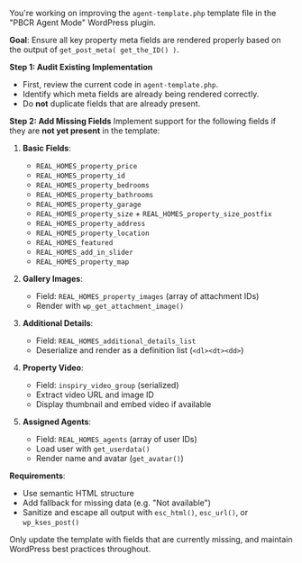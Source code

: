 You're working on improving the `agent-template.php` template file in the "PBCR Agent Mode" WordPress plugin.

**Goal**: Ensure all key property meta fields are rendered properly based on the output of `get_post_meta( get_the_ID() )`.

**Step 1: Audit Existing Implementation**
- First, review the current code in `agent-template.php`.
- Identify which meta fields are already being rendered correctly.
- Do **not** duplicate fields that are already present.

**Step 2: Add Missing Fields**
Implement support for the following fields if they are **not yet present** in the template:

1. **Basic Fields**:
   - `REAL_HOMES_property_price`
   - `REAL_HOMES_property_id`
   - `REAL_HOMES_property_bedrooms`
   - `REAL_HOMES_property_bathrooms`
   - `REAL_HOMES_property_garage`
   - `REAL_HOMES_property_size` + `REAL_HOMES_property_size_postfix`
   - `REAL_HOMES_property_address`
   - `REAL_HOMES_property_location`
   - `REAL_HOMES_featured`
   - `REAL_HOMES_add_in_slider`
   - `REAL_HOMES_property_map`

2. **Gallery Images**:
   - Field: `REAL_HOMES_property_images` (array of attachment IDs)
   - Render with `wp_get_attachment_image()`

3. **Additional Details**:
   - Field: `REAL_HOMES_additional_details_list`
   - Deserialize and render as a definition list (`<dl><dt><dd>`)

4. **Property Video**:
   - Field: `inspiry_video_group` (serialized)
   - Extract video URL and image ID
   - Display thumbnail and embed video if available

5. **Assigned Agents**:
   - Field: `REAL_HOMES_agents` (array of user IDs)
   - Load user with `get_userdata()`
   - Render name and avatar (`get_avatar()`)

**Requirements**:
- Use semantic HTML structure
- Add fallback for missing data (e.g. "Not available")
- Sanitize and escape all output with `esc_html()`, `esc_url()`, or `wp_kses_post()`

Only update the template with fields that are currently missing, and maintain WordPress best practices throughout.
